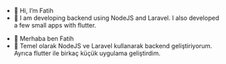 - 👋 Hi, I’m Fatih
- 🌱 I am developing backend using NodeJS and Laravel. I also developed a few small apps with flutter.

<!---
mfcicek/mfcicek is a ✨ special ✨ repository because its `README.md` (this file) appears on your GitHub profile.
You can click the Preview link to take a look at your changes.
--->

- 👋 Merhaba ben Fatih
- 🌱 Temel olarak NodeJS ve Laravel kullanarak backend geliştiriyorum. Ayrıca flutter ile birkaç küçük uygulama geliştirdim.

